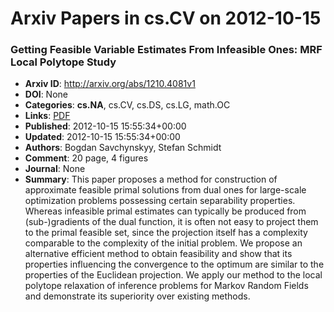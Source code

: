 # Arxiv Papers in cs.CV on 2012-10-15
### Getting Feasible Variable Estimates From Infeasible Ones: MRF Local Polytope Study
- **Arxiv ID**: http://arxiv.org/abs/1210.4081v1
- **DOI**: None
- **Categories**: **cs.NA**, cs.CV, cs.DS, cs.LG, math.OC
- **Links**: [PDF](http://arxiv.org/pdf/1210.4081v1)
- **Published**: 2012-10-15 15:55:34+00:00
- **Updated**: 2012-10-15 15:55:34+00:00
- **Authors**: Bogdan Savchynskyy, Stefan Schmidt
- **Comment**: 20 page, 4 figures
- **Journal**: None
- **Summary**: This paper proposes a method for construction of approximate feasible primal solutions from dual ones for large-scale optimization problems possessing certain separability properties. Whereas infeasible primal estimates can typically be produced from (sub-)gradients of the dual function, it is often not easy to project them to the primal feasible set, since the projection itself has a complexity comparable to the complexity of the initial problem. We propose an alternative efficient method to obtain feasibility and show that its properties influencing the convergence to the optimum are similar to the properties of the Euclidean projection. We apply our method to the local polytope relaxation of inference problems for Markov Random Fields and demonstrate its superiority over existing methods.




